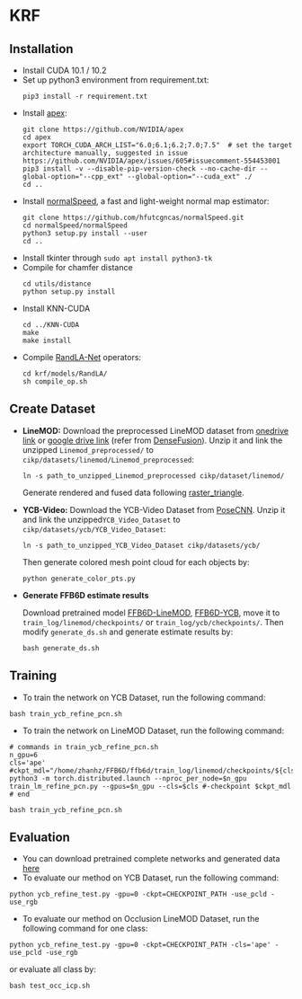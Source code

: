 # KRF
## Installation
- Install CUDA 10.1 / 10.2
- Set up python3 environment from requirement.txt:
  ```shell
  pip3 install -r requirement.txt 
  ```
- Install [apex](https://github.com/NVIDIA/apex):
  ```shell
  git clone https://github.com/NVIDIA/apex
  cd apex
  export TORCH_CUDA_ARCH_LIST="6.0;6.1;6.2;7.0;7.5"  # set the target architecture manually, suggested in issue https://github.com/NVIDIA/apex/issues/605#issuecomment-554453001
  pip3 install -v --disable-pip-version-check --no-cache-dir --global-option="--cpp_ext" --global-option="--cuda_ext" ./
  cd ..
  ```
- Install [normalSpeed](https://github.com/hfutcgncas/normalSpeed), a fast and light-weight normal map estimator:
  ```shell
  git clone https://github.com/hfutcgncas/normalSpeed.git
  cd normalSpeed/normalSpeed
  python3 setup.py install --user
  cd ..
  ```
- Install tkinter through ``sudo apt install python3-tk``
- Compile for chamfer distance
  ``` 
  cd utils/distance
  python setup.py install
  ```
- Install KNN-CUDA
  ```shell
  cd ../KNN-CUDA
  make
  make install
  ```
- Compile [RandLA-Net](https://github.com/qiqihaer/RandLA-Net-pytorch) operators:
  ```shell
  cd krf/models/RandLA/
  sh compile_op.sh
  ```

## Create Dataset
- **LineMOD:** Download the preprocessed LineMOD dataset from [onedrive link](https://hkustconnect-my.sharepoint.com/:u:/g/personal/yhebk_connect_ust_hk/ETW6iYHDbo1OsIbNJbyNBkABF7uJsuerB6c0pAiiIv6AHw?e=eXM1UE) or [google drive link](https://drive.google.com/drive/folders/19ivHpaKm9dOrr12fzC8IDFczWRPFxho7) (refer from [DenseFusion](https://github.com/j96w/DenseFusion)). Unzip it and link the unzipped ``Linemod_preprocessed/`` to ``cikp/datasets/linemod/Linemod_preprocessed``:
  ```shell
  ln -s path_to_unzipped_Linemod_preprocessed cikp/dataset/linemod/
  ```
  Generate rendered and fused data following [raster_triangle](https://github.com/ethnhe/raster_triangle).

- **YCB-Video:** Download the YCB-Video Dataset from [PoseCNN](https://rse-lab.cs.washington.edu/projects/posecnn/). Unzip it and link the unzipped```YCB_Video_Dataset``` to ```cikp/datasets/ycb/YCB_Video_Dataset```:
  ```shell
  ln -s path_to_unzipped_YCB_Video_Dataset cikp/datasets/ycb/
  ```
  Then generate colored mesh point cloud for each objects by:
  ```
  python generate_color_pts.py
  ```
- **Generate FFB6D estimate results**

  Download pretrained model [FFB6D-LineMOD](https://hkustconnect-my.sharepoint.com/:f:/g/personal/yhebk_connect_ust_hk/Ehg--MMyNdtLnAEurN0tm_MBQ8u_Lntrl42-BQeXO_8H8Q?e=HsZ2Yi), [FFB6D-YCB](https://hkustconnect-my.sharepoint.com/:u:/g/personal/yhebk_connect_ust_hk/EW7a5w-ytftLgexIyXuIcjwB4o0dWo1hMteMNlA1zgM7Wg?e=UE1WJs), move it to ``train_log/linemod/checkpoints/`` or ``train_log/ycb/checkpoints/``. Then modify ``generate_ds.sh`` and generate estimate results by:
  ```shell
  bash generate_ds.sh
  ```

## Training
- To train the network on YCB Dataset, run the following command:
```shell
bash train_ycb_refine_pcn.sh
```
- To train the network on LineMOD Dataset, run the following command:
```shell  
# commands in train_ycb_refine_pcn.sh
n_gpu=6
cls='ape'
#ckpt_mdl="/home/zhanhz/FFB6D/ffb6d/train_log/linemod/checkpoints/${cls}/FFB6D_${cls}_REFINE_best.pth.tar"
python3 -m torch.distributed.launch --nproc_per_node=$n_gpu train_lm_refine_pcn.py --gpus=$n_gpu --cls=$cls #-checkpoint $ckpt_mdl
# end

bash train_ycb_refine_pcn.sh
```

## Evaluation
- You can download pretrained complete networks and generated data [here](https://cloud.tsinghua.edu.cn/d/76867245c8a7481baccf/)
- To evaluate our method on YCB Dataset, run the following command:
```shell
python ycb_refine_test.py -gpu=0 -ckpt=CHECKPOINT_PATH -use_pcld -use_rgb
```
- To evaluate our method on Occlusion LineMOD Dataset, run the following command for one class:
```shell
python ycb_refine_test.py -gpu=0 -ckpt=CHECKPOINT_PATH -cls='ape' -use_pcld -use_rgb
```
or evaluate all class by:

```shell
bash test_occ_icp.sh
```
